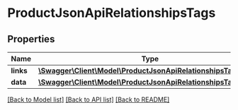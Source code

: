 # ProductJsonApiRelationshipsTags

## Properties
Name | Type | Description | Notes
------------ | ------------- | ------------- | -------------
**links** | [**\Swagger\Client\Model\ProductJsonApiRelationshipsTagsLinks**](ProductJsonApiRelationshipsTagsLinks.md) |  | [optional] 
**data** | [**\Swagger\Client\Model\ProductJsonApiRelationshipsTagsData[]**](ProductJsonApiRelationshipsTagsData.md) |  | [optional] 

[[Back to Model list]](../../README.md#documentation-for-models) [[Back to API list]](../../README.md#documentation-for-api-endpoints) [[Back to README]](../../README.md)

